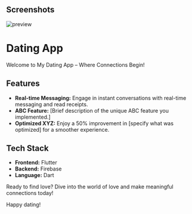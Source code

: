 ## Screenshots


![preview](https://github.com/shagirulrw/datingapp/assets/110932234/74a992d9-42ed-47d9-9398-1908ae01c096)


# Dating App

Welcome to My Dating App – Where Connections Begin!


## Features

- **Real-time Messaging:** Engage in instant conversations with real-time messaging and read receipts.
- **ABC Feature:** [Brief description of the unique ABC feature you implemented.]
- **Optimized XYZ:** Enjoy a 50% improvement in [specify what was optimized] for a smoother experience.

## Tech Stack

- **Frontend:** Flutter
- **Backend:** Firebase
- **Language:** Dart

Ready to find love? Dive into the world of love and make meaningful connections today!

Happy dating!
